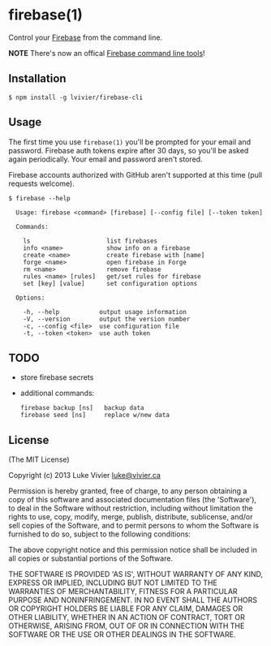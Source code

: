 # firebase(1)

Control your [Firebase](http://firebase.com) from the command line.

**NOTE** There's now an offical [Firebase command line tools](https://github.com/firebase/firebase-tools)!

## Installation

```
$ npm install -g lvivier/firebase-cli
```

## Usage

The first time you use `firebase(1)` you'll be prompted for your 
email and password. Firebase auth tokens expire after 30 days, so 
you'll be asked again periodically. Your email and password aren't stored.

Firebase accounts authorized with GitHub aren't supported at this 
time (pull requests welcome).

```
$ firebase --help

  Usage: firebase <command> [firebase] [--config file] [--token token]

  Commands:

    ls                     list firebases
    info <name>            show info on a firebase
    create <name>          create firebase with [name]
    forge <name>           open firebase in Forge
    rm <name>              remove firebase
    rules <name> [rules]   get/set rules for firebase
    set [key] [value]      set configuration options

  Options:

    -h, --help           output usage information
    -V, --version        output the version number
    -c, --config <file>  use configuration file
    -t, --token <token>  use auth token
```

## TODO

- store firebase secrets
- additional commands:
  
  ```
  firebase backup [ns]   backup data
  firebase seed [ns]     replace w/new data
  ```

## License

(The MIT License)

Copyright (c) 2013 Luke Vivier <luke@vivier.ca>

Permission is hereby granted, free of charge, to any person obtaining a copy of this software and associated documentation files (the 'Software'), to deal in the Software without restriction, including without limitation the rights to use, copy, modify, merge, publish, distribute, sublicense, and/or sell copies of the Software, and to permit persons to whom the Software is furnished to do so, subject to the following conditions:

The above copyright notice and this permission notice shall be included in all copies or substantial portions of the Software.

THE SOFTWARE IS PROVIDED 'AS IS', WITHOUT WARRANTY OF ANY KIND, EXPRESS OR IMPLIED, INCLUDING BUT NOT LIMITED TO THE WARRANTIES OF MERCHANTABILITY, FITNESS FOR A PARTICULAR PURPOSE AND NONINFRINGEMENT. IN NO EVENT SHALL THE AUTHORS OR COPYRIGHT HOLDERS BE LIABLE FOR ANY CLAIM, DAMAGES OR OTHER LIABILITY, WHETHER IN AN ACTION OF CONTRACT, TORT OR OTHERWISE, ARISING FROM, OUT OF OR IN CONNECTION WITH THE SOFTWARE OR THE USE OR OTHER DEALINGS IN THE SOFTWARE.
